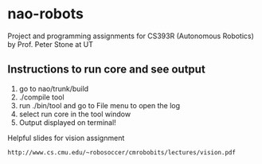 nao-robots
==========

Project and programming assignments for CS393R (Autonomous Robotics) by Prof. Peter Stone at UT




Instructions to run core and see output
---------------------------------------
1. go to nao/trunk/build
2. ./compile tool
3. run ./bin/tool and go to File menu to open the log
4. select run core in the tool window
5. Output displayed on terminal!


Helpful slides for vision assignment
~~~~~~~~~~~~~~~~~~~~~~~~~~~~~~~~~
http://www.cs.cmu.edu/~robosoccer/cmrobobits/lectures/vision.pdf

